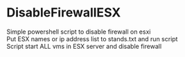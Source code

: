 # DisableFirewallESX
Simple powershell script to disable firewall on esxi  
Put ESX names or ip address list to stands.txt and run script  
Script start ALL vms in ESX server and disable firewall  
